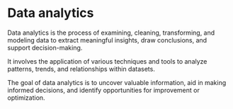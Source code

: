 # Data analytics

Data analytics is the process of examining, cleaning, transforming, and modeling data to extract meaningful insights, draw conclusions, and support decision-making. 

It involves the application of various techniques and tools to analyze patterns, trends, and relationships within datasets. 

The goal of data analytics is to uncover valuable information, aid in making informed decisions, and identify opportunities for improvement or optimization.